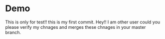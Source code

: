 # Demo
This is only for test!!
this is my first commit.
Hey!!
I am other user could you please verify my chnages and merges these chnages 
in your master branch.
